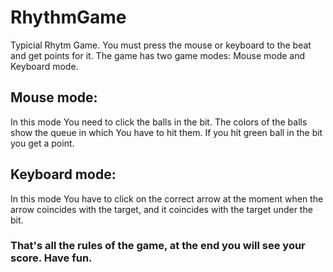 # RhythmGame
Typicial Rhytm Game. You must press the mouse or keyboard to the beat and get points for it. The game has two game modes: Mouse mode and Keyboard mode.
## Mouse mode:
In this mode You need to click the balls in the bit. The colors of the balls show the queue in which You have to hit them. If you hit green ball in the bit you get a point.
## Keyboard mode:
In this mode You have to click on the correct arrow at the moment when the arrow coincides with the target, and it coincides with the target under the bit.
### That's all the rules of the game, at the end you will see your score. Have fun.
